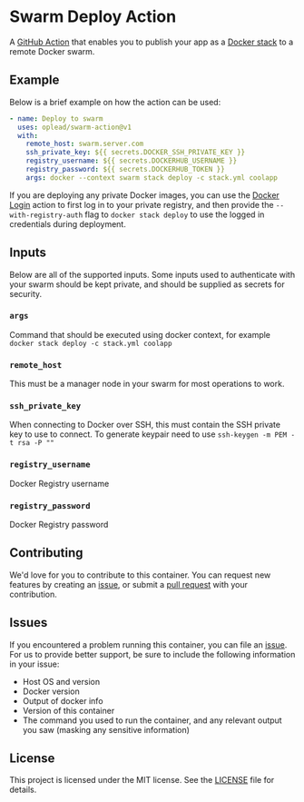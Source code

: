 # Swarm Deploy Action

A [GitHub Action](https://github.com/features/actions) that enables you to publish your app as a [Docker stack](https://docs.docker.com/engine/swarm/stack-deploy/) to a remote Docker swarm.

## Example

Below is a brief example on how the action can be used:

```yaml
- name: Deploy to swarm
  uses: oplead/swarm-action@v1
  with:
    remote_host: swarm.server.com
    ssh_private_key: ${{ secrets.DOCKER_SSH_PRIVATE_KEY }}
    registry_username: ${{ secrets.DOCKERHUB_USERNAME }}
    registry_password: ${{ secrets.DOCKERHUB_TOKEN }}
    args: docker --context swarm stack deploy -c stack.yml coolapp
```

If you are deploying any private Docker images, you can use the [Docker Login](https://github.com/marketplace/actions/docker-login) action to first log in to your private registry, and then provide the `--with-registry-auth` flag to `docker stack deploy` to use the logged in credentials during deployment.

## Inputs

Below are all of the supported inputs. Some inputs used to authenticate with your swarm should be kept private, and should be supplied as secrets for security.

### `args`

Command that should be executed using docker context, for example `docker stack deploy -c stack.yml coolapp`

### `remote_host`

This must be a manager node in your swarm for most operations to work.

### `ssh_private_key`

When connecting to Docker over SSH, this must contain the SSH private key to use to connect. To generate keypair need to use `ssh-keygen -m PEM -t rsa -P ""`

### `registry_username`

Docker Registry username

### `registry_password`

Docker Registry password

## Contributing
We'd love for you to contribute to this container. You can request new features by creating an [issue](https://github.com/opslead/swarm-action/issues), or submit a [pull request](https://github.com/opslead/swarm-action/pulls) with your contribution.

## Issues
If you encountered a problem running this container, you can file an [issue](https://github.com/opslead/swarm-action/issues). For us to provide better support, be sure to include the following information in your issue:

- Host OS and version
- Docker version
- Output of docker info
- Version of this container
- The command you used to run the container, and any relevant output you saw (masking any sensitive information)


## License

This project is licensed under the MIT license. See the [LICENSE](LICENSE) file for details.